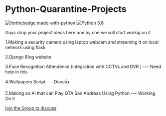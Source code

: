 # Python-Quarantine-Projects

[![forthebadge made-with-python](http://ForTheBadge.com/images/badges/made-with-python.svg)](https://www.python.org/)                  [![Python 3.6](https://img.shields.io/badge/python-3.6-blue.svg)](https://www.python.org/downloads/release/python-360/)   

Guys drop your project ideas here one by one we will start workig on it

1.Making a security camera using laptop webcam and streaming it on local network using flask

2.Django Blog website

3.Face Recognition Attendence (integration with CCTVs and DVR ) --- Need help in this

4.Wallpapers Script --- Done👍

5.Making an AI that can Play GTA San Andreas Using Python --- Working On it

[join the Group to discuss](https://chat.whatsapp.com/HBZwGwcRP3QBqeIRIMEc5i)
